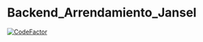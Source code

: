 # Backend_Arrendamiento_Jansel
[![CodeFactor](https://www.codefactor.io/repository/github/josearangos/backend_arrendamiento_jansel/badge)](https://www.codefactor.io/repository/github/josearangos/backend_arrendamiento_jansel)
